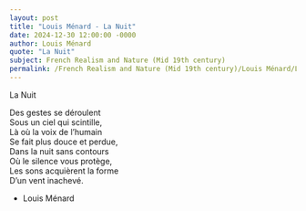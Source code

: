 ```yaml
---
layout: post
title: "Louis Ménard - La Nuit"
date: 2024-12-30 12:00:00 -0000
author: Louis Ménard
quote: "La Nuit"
subject: French Realism and Nature (Mid 19th century)
permalink: /French Realism and Nature (Mid 19th century)/Louis Ménard/Louis Ménard - La Nuit
---
```


La Nuit

Des gestes se déroulent  
Sous un ciel qui scintille,  
Là où la voix de l’humain  
Se fait plus douce et perdue,  
Dans la nuit sans contours  
Où le silence vous protège,  
Les sons acquièrent la forme  
D’un vent inachevé.

- Louis Ménard
